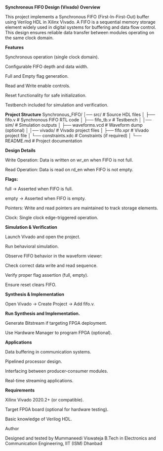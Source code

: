 **Synchronous FIFO Design (Vivado)**
**Overview**

  This project implements a Synchronous FIFO (First-In-First-Out) buffer using Verilog HDL in Xilinx Vivado.
A FIFO is a sequential memory storage element widely used in digital systems for buffering and data flow control. This design ensures reliable data transfer between modules operating on the same clock domain.

**Features**

Synchronous operation (single clock domain).

Configurable FIFO depth and data width.

Full and Empty flag generation.

Read and Write enable controls.

Reset functionality for safe initialization.

Testbench included for simulation and verification.

**Project Structure**
Synchronous_FIFO/
│── src/                 # Source HDL files
│   ├── fifo.v           # Synchronous FIFO RTL code
│   ├── fifo_tb.v        # Testbench
│
│── sim/                 # Simulation outputs
│   ├── waveforms.vcd    # Waveform dump (optional)
│
│── vivado/              # Vivado project files
│   ├── fifo.xpr         # Vivado project file
│   └── constraints.xdc  # Constraints (if required)
│
└── README.md            # Project documentation

**Design Details**

Write Operation: Data is written on wr_en when FIFO is not full.

Read Operation: Data is read on rd_en when FIFO is not empty.

**Flags:**

full → Asserted when FIFO is full.

empty → Asserted when FIFO is empty.

Pointers: Write and read pointers are maintained to track storage elements.

Clock: Single clock edge-triggered operation.

**Simulation & Verification**

Launch Vivado and open the project.

Run behavioral simulation.

Observe FIFO behavior in the waveform viewer:

Check correct data write and read sequence.

Verify proper flag assertion (full, empty).

Ensure reset clears FIFO.

**Synthesis & Implementation**

Open Vivado → Create Project → Add fifo.v.

**Run Synthesis and Implementation.**

Generate Bitstream if targeting FPGA deployment.

Use Hardware Manager to program FPGA (optional).

**Applications**

Data buffering in communication systems.

Pipelined processor design.

Interfacing between producer-consumer modules.

Real-time streaming applications.

**Requirements**

Xilinx Vivado 2020.2+ (or compatible).

Target FPGA board (optional for hardware testing).

Basic knowledge of Verilog HDL.

Author

Designed and tested by Mummaneedi Viswateja
B.Tech in Electronics and Communication Engineering, IIT (ISM) Dhanbad
